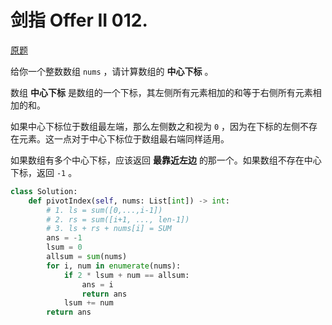 # 剑指 Offer II 012. 

[原题](https://leetcode.cn/problems/tvdfij/description/)

给你一个整数数组 `nums` ，请计算数组的 **中心下标** 。

数组 **中心下标** 是数组的一个下标，其左侧所有元素相加的和等于右侧所有元素相加的和。

如果中心下标位于数组最左端，那么左侧数之和视为 `0` ，因为在下标的左侧不存在元素。这一点对于中心下标位于数组最右端同样适用。

如果数组有多个中心下标，应该返回 **最靠近左边** 的那一个。如果数组不存在中心下标，返回 `-1` 。

```python
class Solution:
    def pivotIndex(self, nums: List[int]) -> int:
        # 1. ls = sum([0,...,i-1])
        # 2. rs = sum([i+1, ..., len-1])
        # 3. ls + rs + nums[i] = SUM
        ans = -1
        lsum = 0
        allsum = sum(nums)
        for i, num in enumerate(nums):
            if 2 * lsum + num == allsum:
                ans = i
                return ans
            lsum += num
        return ans
```

